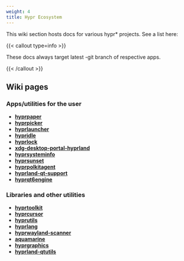 ```yaml
---
weight: 4
title: Hypr Ecosystem
---
```


This wiki section hosts docs for various hypr* projects. See a list here:

{{< callout type=info >}}

These docs always target latest -git branch of respective apps.

{{< /callout >}}

## Wiki pages

### Apps/utilities for the user

- **[hyprpaper](./hyprpaper)**
- **[hyprpicker](./hyprpicker)**
- **[hyprlauncher](./hyprlauncher)**
- **[hypridle](./hypridle)**
- **[hyprlock](./hyprlock)**
- **[xdg-desktop-portal-hyprland](./xdg-desktop-portal-hyprland)**
- **[hyprsysteminfo](./hyprsysteminfo)**
- **[hyprsunset](./hyprsunset)**
- **[hyprpolkitagent](./hyprpolkitagent)**
- **[hyprland-qt-support](./hyprland-qt-support)**
- **[hyprqt6engine](./hyprqt6engine)**

### Libraries and other utilities

- **[hyprtoolkit](./hyprtoolkit)**
- **[hyprcursor](./hyprcursor)**
- **[hyprutils](./hyprutils)**
- **[hyprlang](./hyprlang)**
- **[hyprwayland-scanner](./hyprwayland-scanner)**
- **[aquamarine](./aquamarine)**
- **[hyprgraphics](./hyprgraphics)**
- **[hyprland-qtutils](./hyprland-qtutils)**
